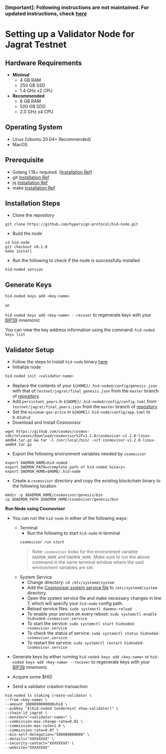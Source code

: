 ### [Important]: Following instructions are not maintained. For updated instructions, check [here](https://docs.hypersign.id/validator/running-a-testnet-validator-node)

# Setting up a Validator Node for Jagrat Testnet

## Hardware Requirements
* **Minimal**
    * 4 GB RAM
    * 250 GB SSD
    * 1.4 GHz x2 CPU
* **Recommended**
    * 8 GB RAM
    * 500 GB SDD
    * 2.0 GHz x4 CPU

## Operating System

- Linux (Ubuntu 20.04+ Recommended)
- MacOS

## Prerequisite

- Golang 1.18+ required. (<a href="https://go.dev/doc/install">Installation Ref</a>)
- git <a href="https://git-scm.com/book/en/v2/Getting-Started-Installing-Git">Installation Ref</a>
- jq <a href="https://lindevs.com/install-jq-on-ubuntu/">Installation Ref</a>
- make <a href="https://linuxhint.com/install-make-ubuntu/">Installation Ref</a>

## Installation Steps

- Clone the repository
```
git clone https://github.com/hypersign-protocol/hid-node.git
```

- Build the node
```
cd hid-node
git checkout v0.1.0
make install
```

- Run the following to check if the node is successfully installed
```
hid-noded version
```

## Generate Keys

`hid-noded keys add <key-name>`

or

`hid-noded keys add <key-name> --recover` to regenerate keys with your [BIP39](https://github.com/bitcoin/bips/tree/master/bip-0039) mnemonic

You can view the key address information using the command: `hid-noded keys list`

## Validator Setup

- Follow the steps to install `hid-node` binary [here](#installation-steps)
- Initialize node
```sh
hid-noded init <validator-name>
```
- Replace the contents of your `${HOME}/.hid-noded/config/genesis.json` with that of `testnet/jagrat/final_genesis.json` from the `master` branch of [repository](https://github.com/hypersign-protocol/networks).
- Add `persistent_peers` in `${HOME}/.hid-noded/config/config.toml` from `testnet/jagrat/final_peers.json` from the `master` branch of [repository](https://github.com/hypersign-protocol/networks).
- Set the `minimum-gas-price` in `${HOME}/.hid-node/config/app.toml` to `0.02uhid`
- Download and Install Cosmovisor
```
wget https://github.com/cosmos/cosmos-sdk/releases/download/cosmovisor%2Fv1.2.0/cosmovisor-v1.2.0-linux-amd64.tar.gz && tar -C /usr/local/bin/ -xzf cosmovisor-v1.2.0-linux-amd64.tar.gz
```
- Export the following environment variables needed by `cosmovisor`
```
export DAEMON_NAME=hid-noded
export DAEMON_PATH=<complete path of hid-noded binary>
export DAEMON_HOME=$HOME/.hid-node
```
- Create a `cosmovisor` directory and copy the existing blockchain binary to the following location
```
mkdir -p $DAEMON_HOME/cosmovisor/genesis/bin
cp $DAEMON_PATH $DAEMON_HOME/cosmovisor/genesis/bin
```

**Run Node using Cosmovisor**

- You can run the `hid-node` in either of the following ways:
   - Terminal
      - Run the following to start `hid-node` in terminal
      ```sh
      cosmovisor run start
      ```
      > Note: `cosmovisor` looks for the environment variable `DAEMON_NAME` and `DAEMON_HOME`. Make sure to run the above command in the same terminal window where the said environment variables are set.
   - System Service
      - Change directory: `cd /etc/systemd/system`
      - Add the [Cosmovisor system service file](https://github.com/hypersign-protocol/hid-node/blob/main/contrib/hidnoded-cosmovisor.service) to `/etc/systemd/system` directory.
      - Open the system service file and make necessary changes in line 7, which will specify your `hid-node` config path.
      - Reload service files: `sudo systemctl daemon-reload`
      - To enable your service on every reboot: `sudo systemctl enable hidnoded-cosmovisor.service`
      - To start the service: `sudo systemctl start hidnoded-cosmovisor.service`
      - To check the status of service: `sudo systemctl status hidnoded-cosmovisor.service`
      - To restart the service: `sudo systemctl restart hidnoded-cosmovisor.service`

- Generate keys by either running `hid-noded keys add <key-name>` or `hid-noded keys add <key-name> --recover` to regenerate keys with your [BIP39](https://github.com/bitcoin/bips/tree/master/bip-0039) mnemonic
- Acquire some $HID
- Send a validator creation transaction
```
hid-noded tx staking create-validator \
--from <key-name> \
--amount 1000000000000uhid \
--pubkey "$(hid-noded tendermint show-validator)" \
--chain-id jagrat \
--moniker="<validator-name>" \
--commission-max-change-rate=0.01 \
--commission-max-rate=1.0 \
--commission-rate=0.07 \
--min-self-delegation="500000000000" \
--details="XXXXXXXX" \
--security-contact="XXXXXXXX" \
--website="XXXXXXXX"
```
